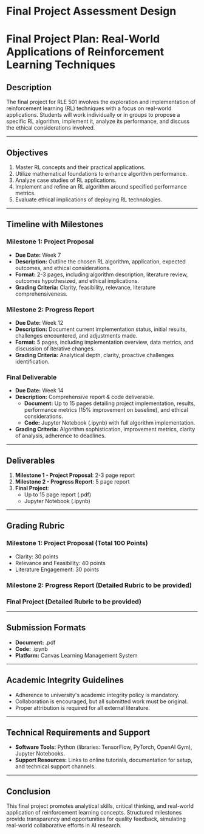 Final Project Assessment Design
===============================

# Final Project Plan: Real-World Applications of Reinforcement Learning Techniques

## Description
The final project for RLE 501 involves the exploration and implementation of reinforcement learning (RL) techniques with a focus on real-world applications. Students will work individually or in groups to propose a specific RL algorithm, implement it, analyze its performance, and discuss the ethical considerations involved.

---

## Objectives
1. Master RL concepts and their practical applications.
2. Utilize mathematical foundations to enhance algorithm performance.
3. Analyze case studies of RL applications.
4. Implement and refine an RL algorithm around specified performance metrics.
5. Evaluate ethical implications of deploying RL technologies.

---

## Timeline with Milestones

### Milestone 1: Project Proposal
- **Due Date:** Week 7
- **Description:** Outline the chosen RL algorithm, application, expected outcomes, and ethical considerations.
- **Format:** 2-3 pages, including algorithm description, literature review, outcomes hypothesized, and ethical implications.
- **Grading Criteria:** Clarity, feasibility, relevance, literature comprehensiveness.

### Milestone 2: Progress Report
- **Due Date:** Week 12
- **Description:** Document current implementation status, initial results, challenges encountered, and adjustments made.
- **Format:** 5 pages, including implementation overview, data metrics, and discussion of iterative changes.
- **Grading Criteria:** Analytical depth, clarity, proactive challenges identification.

### Final Deliverable
- **Due Date:** Week 14
- **Description:** Comprehensive report & code deliverable.
    - **Document:** Up to 15 pages detailing project implementation, results, performance metrics (15% improvement on baseline), and ethical considerations.
    - **Code:** Jupyter Notebook (.ipynb) with full algorithm implementation.
- **Grading Criteria:** Algorithm sophistication, improvement metrics, clarity of analysis, adherence to deadlines.

---

## Deliverables
1. **Milestone 1 - Project Proposal**: 2-3 page report
2. **Milestone 2 - Progress Report**: 5 page report
3. **Final Project**: 
   - Up to 15 page report (.pdf)
   - Jupyter Notebook (.ipynb)

---

## Grading Rubric

### Milestone 1: Project Proposal (Total 100 Points)
- Clarity: 30 points
- Relevance and Feasibility: 40 points
- Literature Engagement: 30 points

### Milestone 2: Progress Report (Detailed Rubric to be provided)

### Final Project (Detailed Rubric to be provided)

---

## Submission Formats
- **Document:** .pdf
- **Code:** .ipynb
- **Platform:** Canvas Learning Management System

---

## Academic Integrity Guidelines
- Adherence to university's academic integrity policy is mandatory.
- Collaboration is encouraged, but all submitted work must be original.
- Proper attribution is required for all external literature.

---

## Technical Requirements and Support
- **Software Tools:** Python (libraries: TensorFlow, PyTorch, OpenAI Gym), Jupyter Notebooks.
- **Support Resources:** Links to online tutorials, documentation for setup, and technical support channels.

---

## Conclusion
This final project promotes analytical skills, critical thinking, and real-world application of reinforcement learning concepts. Structured milestones provide transparency and opportunities for quality feedback, simulating real-world collaborative efforts in AI research.